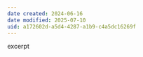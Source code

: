 ```yaml
---
date created: 2024-06-16
date modified: 2025-07-10
uid: a172602d-a5d4-4287-a1b9-c4a5dc16269f
---
```


excerpt

<!-- more -->
